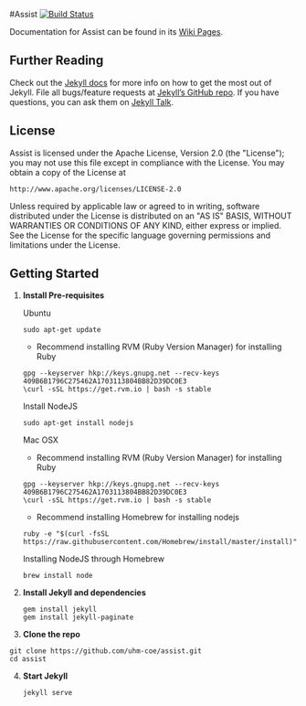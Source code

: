 #Assist [![Build Status](https://travis-ci.org/uhm-coe/assist.svg?branch=master)](https://travis-ci.org/uhm-coe/assist)

Documentation for Assist can be found in its [Wiki Pages](https://github.com/uhm-coe/assist/wiki).

## Further Reading
Check out the [Jekyll docs][jekyll-docs] for more info on how to get the most out of Jekyll. File all bugs/feature requests at [Jekyll’s GitHub repo][jekyll-gh]. If you have questions, you can ask them on [Jekyll Talk][jekyll-talk].

## License
Assist is licensed under the Apache License, Version 2.0 (the "License");
you may not use this file except in compliance with the License.
You may obtain a copy of the License at

    http://www.apache.org/licenses/LICENSE-2.0

Unless required by applicable law or agreed to in writing, software
distributed under the License is distributed on an "AS IS" BASIS,
WITHOUT WARRANTIES OR CONDITIONS OF ANY KIND, either express or implied.
See the License for the specific language governing permissions and
limitations under the License.

## Getting Started

1. **Install Pre-requisites**

	Ubuntu
	```
	sudo apt-get update
	```
	- Recommend installing RVM (Ruby Version Manager) for installing Ruby
	```
	gpg --keyserver hkp://keys.gnupg.net --recv-keys 409B6B1796C275462A1703113804BB82D39DC0E3
	\curl -sSL https://get.rvm.io | bash -s stable
	```
	Install NodeJS
	```
	sudo apt-get install nodejs
	```

	Mac OSX
	- Recommend installing RVM (Ruby Version Manager) for installing Ruby
	```
	gpg --keyserver hkp://keys.gnupg.net --recv-keys 409B6B1796C275462A1703113804BB82D39DC0E3
	\curl -sSL https://get.rvm.io | bash -s stable
	```
	- Recommend installing Homebrew for installing nodejs
	```
	ruby -e "$(curl -fsSL https://raw.githubusercontent.com/Homebrew/install/master/install)"
	```
	Installing NodeJS through Homebrew
	```
	brew install node
	```

2. **Install Jekyll and dependencies**
	
	```
	gem install jekyll
	gem install jekyll-paginate
	```

3. **Clone the repo**
  
  ```
  git clone https://github.com/uhm-coe/assist.git
  cd assist
  ```

4. **Start Jekyll**
	```
	jekyll serve
	```

[jekyll-docs]: http://jekyllrb.com/docs/home
[jekyll-gh]:   https://github.com/jekyll/jekyll
[jekyll-talk]: https://talk.jekyllrb.com/
